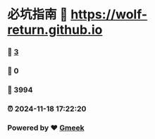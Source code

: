# 必坑指南 :link: https://wolf-return.github.io 
### :page_facing_up: [3](https://wolf-return.github.io/tag.html) 
### :speech_balloon: 0 
### :hibiscus: 3994 
### :alarm_clock: 2024-11-18 17:22:20 
### Powered by :heart: [Gmeek](https://github.com/Meekdai/Gmeek)
